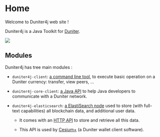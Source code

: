 # Home

Welcome to Duniter4j web site !

Duniter4j is a Java Toolkit for [Duniter](http://duniter.org).

<img src="./images/logos/logo_duniter.png"/>

## Modules

Duniter4j has tree main modules :

- `duniter4j-client`: [a command line tool](./CLI.html), to execute basic operation on a Duniter currency: transfer, view peers, ... 
  
- `duniter4j-core-client`: [a Java API](./Java_API.html) to help Java developers to communicate with a Duniter network.

- `duniter4j-elasticsearch`:  [a ElastiSearch node](./ES.html) used to store (with full-text capabilities) all blockchain data, and additional user data. 
   
   * It comes with an [HTTP API](./ES_API.html) to store and retrieve all this data.
   
   * This API is used by [Cesium+](https://www.github.com/duniter/cesium) (a Duniter wallet client software).  
